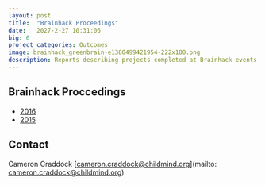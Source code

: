 ```yaml
---
layout: post
title:  "Brainhack Proceedings"
date:   2027-2-27 10:31:06
big: 0
project_categories: Outcomes
image: brainhack_greenbrain-e1380499421954-222x180.png
description: Reports describing projects completed at Brainhack events.
---
```


## Brainhack Proccedings
- [2016](proceedings_2016.html)
- [2015](proceedings_2015.html)


## Contact  
Cameron Craddock
[cameron.craddock@childmind.org](mailto: cameron.craddock@childmind.org)   
